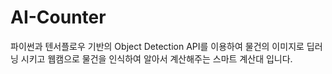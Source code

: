 # AI-Counter
파이썬과 텐서플로우 기반의 Object Detection API를 이용하여 물건의 이미지로 딥러닝 시키고 웹캠으로 물건을 인식하여 알아서 계산해주는 스마트 계산대 입니다.
